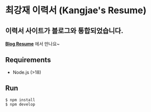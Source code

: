 # 최강재 이력서 (Kangjae's Resume)
## 이력서 사이트가 블로그와 통합되었습니다. 
[**Blog Resume**](https://kangjae.dev/resume) 에서 만나요~
## Requirements
- Node.js (>18)
## Run
```shell
$ npm install
$ npm develop
```